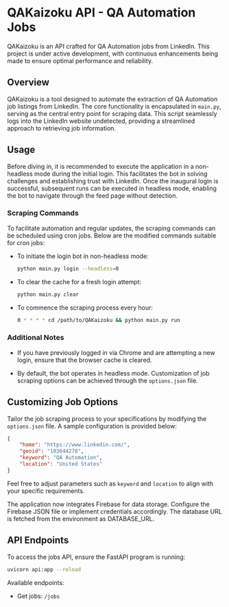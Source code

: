 # QAKaizoku API - QA Automation Jobs

QAKaizoku is an API crafted for QA Automation jobs from LinkedIn. This project is under active development, with continuous enhancements being made to ensure optimal performance and reliability.

## Overview

QAKaizoku is a tool designed to automate the extraction of QA Automation job listings from LinkedIn. The core functionality is encapsulated in `main.py`, serving as the central entry point for scraping data. This script seamlessly logs into the LinkedIn website undetected, providing a streamlined approach to retrieving job information.

## Usage

Before diving in, it is recommended to execute the application in a non-headless mode during the initial login. This facilitates the bot in solving challenges and establishing trust with LinkedIn. Once the inaugural login is successful, subsequent runs can be executed in headless mode, enabling the bot to navigate through the feed page without detection.

### Scraping Commands

To facilitate automation and regular updates, the scraping commands can be scheduled using cron jobs. Below are the modified commands suitable for cron jobs:

- To initiate the login bot in non-headless mode:
  ```bash
  python main.py login --headless=0
  ```

- To clear the cache for a fresh login attempt:
  ```bash
  python main.py clear
  ```

- To commence the scraping process every hour:
  ```bash
  0 * * * * cd /path/to/QAKaizoku && python main.py run
  ```


### Additional Notes

- If you have previously logged in via Chrome and are attempting a new login, ensure that the browser cache is cleared.

- By default, the bot operates in headless mode. Customization of job scraping options can be achieved through the `options.json` file.

## Customizing Job Options

Tailor the job scraping process to your specifications by modifying the `options.json` file. A sample configuration is provided below:

```json
{
	"home": "https://www.linkedin.com/",
	"geoid": "103644278",
	"keyword": "QA Automation",
	"location": "United States"
}
```

Feel free to adjust parameters such as `keyword` and `location` to align with your specific requirements.

The application now integrates Firebase for data storage. Configure the Firebase JSON file or implement credentials accordingly. The database URL is fetched from the environment as DATABASE_URL.


## API Endpoints

To access the jobs API, ensure the FastAPI program is running:

```bash
uvicorn api:app --reload
```

Available endpoints:

- Get jobs: `/jobs`
